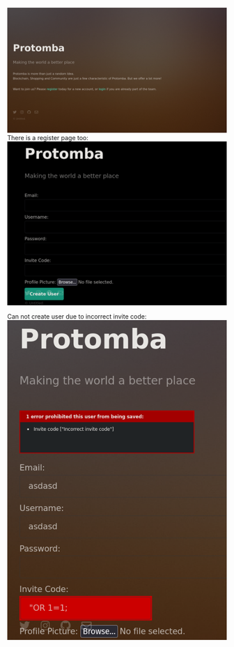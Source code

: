 ![](../attachment/102303b4ce985ff792e4b3f0d50743bf.png)
There is a register page too:
![](../attachment/d1f62f24f38238ad4b8ed19c45929d29.png)

Can not create user due to incorrect invite code:
![](../attachment/ce19229d7e73c857fe76c22cdce904e8.png)